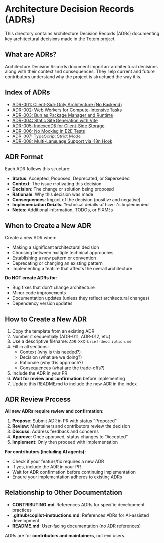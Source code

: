 # Architecture Decision Records (ADRs)

This directory contains Architecture Decision Records (ADRs) documenting key architectural decisions made in the Totem project.

## What are ADRs?

Architecture Decision Records document important architectural decisions along with their context and consequences. They help current and future contributors understand why the project is structured the way it is.

## Index of ADRs

- [ADR-001: Client-Side Only Architecture (No Backend)](./ADR-001-client-side-only-architecture.md)
- [ADR-002: Web Workers for Compute-Intensive Tasks](./ADR-002-web-workers-for-compute-intensive-tasks.md)
- [ADR-003: Bun as Package Manager and Runtime](./ADR-003-bun-as-package-manager-and-runtime.md)
- [ADR-004: Static Site Generation with Vite](./ADR-004-static-site-generation-with-vite.md)
- [ADR-005: IndexedDB for Client-Side Storage](./ADR-005-indexeddb-for-client-side-storage.md)
- [ADR-006: No Mocking in E2E Tests](./ADR-006-no-mocking-in-e2e-tests.md)
- [ADR-007: TypeScript Strict Mode](./ADR-007-typescript-strict-mode.md)
- [ADR-008: Multi-Language Support via i18n Hook](./ADR-008-multi-language-support-via-i18n-hook.md)

## ADR Format

Each ADR follows this structure:

- **Status**: Accepted, Proposed, Deprecated, or Superseded
- **Context**: The issue motivating this decision
- **Decision**: The change or solution being proposed
- **Rationale**: Why this decision was made
- **Consequences**: Impact of the decision (positive and negative)
- **Implementation Details**: Technical details of how it's implemented
- **Notes**: Additional information, TODOs, or FIXMEs

## When to Create a New ADR

Create a new ADR when:

- Making a significant architectural decision
- Choosing between multiple technical approaches
- Establishing a new pattern or convention
- Deprecating or changing an existing pattern
- Implementing a feature that affects the overall architecture

**Do NOT create ADRs for:**
- Bug fixes that don't change architecture
- Minor code improvements
- Documentation updates (unless they reflect architectural changes)
- Dependency version updates

## How to Create a New ADR

1. Copy the template from an existing ADR
2. Number it sequentially (ADR-011, ADR-012, etc.)
3. Use a descriptive filename: `ADR-XXX-brief-description.md`
4. Fill in all sections:
   - Context (why is this needed?)
   - Decision (what are we doing?)
   - Rationale (why this approach?)
   - Consequences (what are the trade-offs?)
5. Include the ADR in your PR
6. **Wait for review and confirmation** before implementing
7. Update this README.md to include the new ADR in the index

## ADR Review Process

**All new ADRs require review and confirmation:**

1. **Propose**: Submit ADR in PR with status "Proposed"
2. **Review**: Maintainers and contributors review the decision
3. **Discuss**: Address feedback and concerns
4. **Approve**: Once approved, status changes to "Accepted"
5. **Implement**: Only then proceed with implementation

**For contributors (including AI agents):**
- Check if your feature/fix requires a new ADR
- If yes, include the ADR in your PR
- Wait for ADR confirmation before continuing implementation
- Ensure your implementation adheres to existing ADRs

## Relationship to Other Documentation

- **CONTRIBUTING.md**: References ADRs for specific development practices
- **.github/copilot-instructions.md**: References ADRs for AI-assisted development
- **README.md**: User-facing documentation (no ADR references)

ADRs are for **contributors and maintainers**, not end users.
